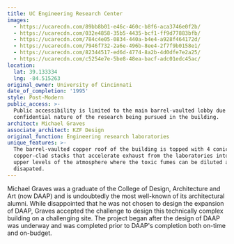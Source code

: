 ```yaml
---
title: UC Engineering Research Center
images:
  - https://ucarecdn.com/89bb8b01-e46c-460c-b8f6-aca3746e0f2b/
  - https://ucarecdn.com/032e4858-35b5-4435-bcf1-ff9d77883bfb/
  - https://ucarecdn.com/784c4e05-0834-440a-b4e4-a928f464172d/
  - https://ucarecdn.com/7946f732-2a6e-496b-8ee4-2f7f9b0158e1/
  - https://ucarecdn.com/82344517-ed6d-4774-8a2b-4d0dfe7e2a25/
  - https://ucarecdn.com/c5254e7e-5be8-48ea-bacf-adc01edc45ac/
location:
  lat: 39.133334
  lng: -84.515263
original_owner: University of Cincinnati
date_of_completion: '1995'
style: Post-Modern
public_access: >-
  Public accessibility is limited to the main barrel-vaulted lobby due to the
  confidential nature of the research being pursued in the building.
architect: Michael Graves
associate_architect: KZF Design
original_function: Engineering research laboratories
unique_features: >-
  The barrel-vaulted copper roof of the building is topped with 4 conical
  copper-clad stacks that accelerate exhaust from the laboratories into the
  upper levels of the atmosphere where the toxic fumes can be diluted and
  disapated.
---
```


Michael Graves was a graduate of the College of Design, Architecture and Art (now DAAP) and is undoubtedly the most well-known of its architectural alumni. While disappointed that he was not chosen to design the expansion of DAAP, Graves accepted the challenge to design this technically complex building on a challenging site. The project began after the design of DAAP was underway and was completed prior to DAAP's completion both on-time and on-budget.
